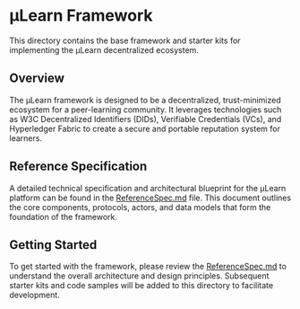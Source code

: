 # μLearn Framework

This directory contains the base framework and starter kits for implementing the μLearn decentralized ecosystem.

## Overview

The μLearn framework is designed to be a decentralized, trust-minimized ecosystem for a peer-learning community. It leverages technologies such as W3C Decentralized Identifiers (DIDs), Verifiable Credentials (VCs), and Hyperledger Fabric to create a secure and portable reputation system for learners.

## Reference Specification

A detailed technical specification and architectural blueprint for the μLearn platform can be found in the [ReferenceSpec.md](docs/ReferenceSpec.md) file. This document outlines the core components, protocols, actors, and data models that form the foundation of the framework.

## Getting Started

To get started with the framework, please review the [ReferenceSpec.md](docs/ReferenceSpec.md) to understand the overall architecture and design principles. Subsequent starter kits and code samples will be added to this directory to facilitate development.